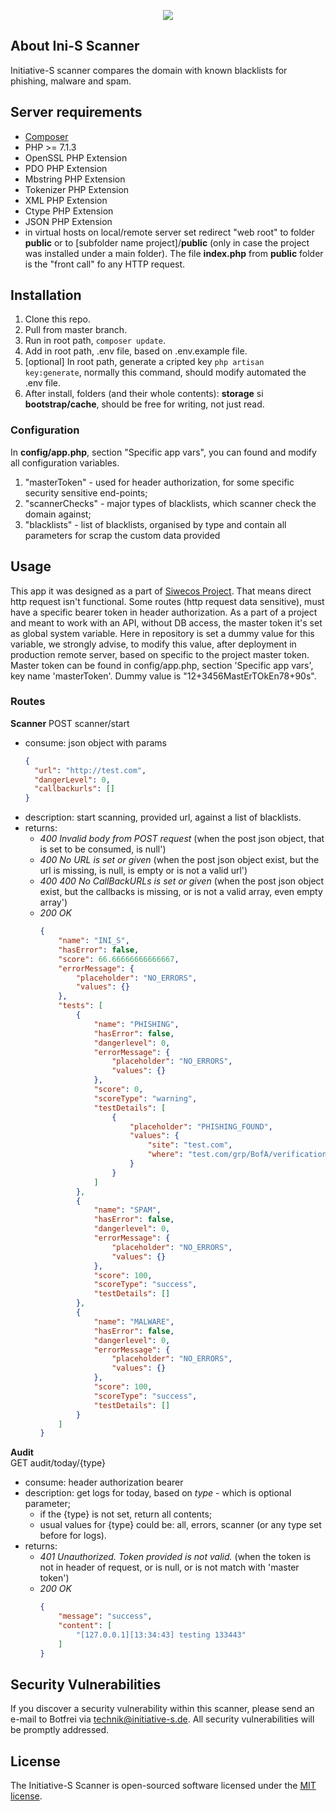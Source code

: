 <p align="center"><img src="https://initiative-s.de/images/logo-initiative-s.png"></p>

## About Ini-S Scanner

Initiative-S scanner compares the domain with known blacklists for phishing, malware and spam.

## Server requirements
* [Composer](https://getcomposer.org/) 
* PHP >= 7.1.3
* OpenSSL PHP Extension
* PDO PHP Extension
* Mbstring PHP Extension
* Tokenizer PHP Extension
* XML PHP Extension
* Ctype PHP Extension
* JSON PHP Extension
* in virtual hosts on local/remote server set redirect "web root" to folder **public** or to [subfolder name project]/**public** (only in case the project was installed under a main folder). The file **index.php** from **public** folder is the "front call" fo any HTTP request. 

## Installation

1. Clone this repo.  
2. Pull from master branch.  
3. Run in root path, <code>composer update</code>.   
4. Add in root path, .env file, based on .env.example file.
5. [optional] In root path, generate a cripted key <code>php artisan key:generate</code>, normally this command, should modify automated the .env file. 
6. After install, folders (and their whole contents): **storage** si **bootstrap/cache**, should be free for writing, not just read.

### Configuration

In **config/app.php**, section "Specific app vars", you can found and modify all configuration variables.  
1. "masterToken" - used for header authorization, for some specific security sensitive end-points;
2. "scannerChecks" - major types of blacklists, which scanner check the domain against;
3. "blacklists" - list of blacklists, organised by type and contain all parameters for scrap the custom data provided 

## Usage

This app it was designed as a part of [Siwecos Project](https://siwecos.de). That means direct http request isn't functional. Some routes (http request data sensitive), must have a specific bearer token in header authorization. As a part of a project and meant to work with an API, without DB access, the master token it's set as global system variable. Here in repository is set a dummy value for this variable, we strongly advise, to modify this value, after deployment in production remote server, based on specific to the project master token. Master token can be found in config/app.php, section 'Specific app vars', key name 'masterToken'. Dummy value is "12+3456MastErTOkEn78+90s".  

### Routes

**Scanner**
POST scanner/start
- consume: json object with params  
    ```json
    {
      "url": "http://test.com",	
      "dangerLevel": 0,
      "callbackurls": []
    }
    ```  
- description: start scanning, provided url, against a list of blacklists.
- returns:  
    * _400 Invalid body from POST request_ (when the post json object, that is set to be consumed, is null')
    * _400 No URL is set or given_ (when the post json object exist, but the url is missing, is null, is empty or is not a valid url') 
    * _400 400 No CallBackURLs is set or given_ (when the post json object exist, but the callbacks is missing, or is not a valid array, even empty array')  
    * _200 OK_
        ```json
        {
            "name": "INI_S",
            "hasError": false,
            "score": 66.66666666666667,
            "errorMessage": {
                "placeholder": "NO_ERRORS",
                "values": {}
            },
            "tests": [
                {
                    "name": "PHISHING",
                    "hasError": false,
                    "dangerlevel": 0,
                    "errorMessage": {
                        "placeholder": "NO_ERRORS",
                        "values": {}
                    },
                    "score": 0,
                    "scoreType": "warning",
                    "testDetails": [
                        {
                            "placeholder": "PHISHING_FOUND",
                            "values": {
                                "site": "test.com",
                                "where": "test.com/grp/BofA/verification/action.php?cmd=login_submit&id=205cdb22d9ab1e9f240e78e562a93f8e205cdb22d9ab1e9f240e78e562a93f8e&session=205cdb22d9ab1e9f240e78e562a93f8e205cdb22d9ab1e9f240e78e562a93f8e, test.com/grp/BofA/verification/action2.php?cmd=login_submit&id=b8e7dd50358b8eba106fe6571ab3c880b8e7dd50358b8eba106fe6571ab3c880&session=b8e7dd50358b8eba106fe6571ab3c880b8e7dd50358b8eba106fe6571ab3c880, test.com/grp/BofA/verification/action4.php?cmd=login_submit&id=35373912ae9fcb92cbcff0038474c8d735373912ae9fcb92cbcff0038474c8d7&session=35373912ae9fcb92cbcff0038474c8d735373912ae9fcb92cbcff0038474c8d7, test.com/grp/BofA/verification/login.php?cmd=login_submit&id=MTg0OTkxNDk0NQ==MTg0OTkxNDk0NQ==&session=MTg0OTkxNDk0NQ==MTg0OTkxNDk0NQ=="
                            }
                        }
                    ]
                },
                {
                    "name": "SPAM",
                    "hasError": false,
                    "dangerlevel": 0,
                    "errorMessage": {
                        "placeholder": "NO_ERRORS",
                        "values": {}
                    },
                    "score": 100,
                    "scoreType": "success",
                    "testDetails": []
                },
                {
                    "name": "MALWARE",
                    "hasError": false,
                    "dangerlevel": 0,
                    "errorMessage": {
                        "placeholder": "NO_ERRORS",
                        "values": {}
                    },
                    "score": 100,
                    "scoreType": "success",
                    "testDetails": []
                }
            ]
        }
        ```

**Audit**  
GET audit/today/{type}
- consume: header authorization bearer
- description: get logs for today, based on _type_ - which is optional parameter;  
    * if the {type} is not set, return all contents;  
    * usual values for {type} could be: all, errors, scanner (or any type set before for logs).
- returns:  
    * _401 Unauthorized. Token provided is not valid._ (when the token is not in header of request, or is null, or is not match with 'master token')  
    * _200 OK_
        ```json
        {
            "message": "success",
            "content": [
                "[127.0.0.1][13:34:43] testing 133443"
            ]
        }
        ```

## Security Vulnerabilities

If you discover a security vulnerability within this scanner, please send an e-mail to Botfrei via [technik@initiative-s.de](mailto:technik@initiative-s.de). All security vulnerabilities will be promptly addressed.

## License

The Initiative-S Scanner is open-sourced software licensed under the [MIT license](https://opensource.org/licenses/MIT).
